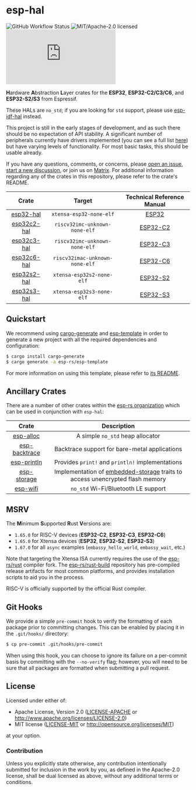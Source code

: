 # esp-hal

![GitHub Workflow Status](https://img.shields.io/github/actions/workflow/status/esp-rs/esp-hal/ci.yml?label=CI&logo=github&style=flat-square)
![MIT/Apache-2.0 licensed](https://img.shields.io/badge/license-MIT%2FApache--2.0-blue?style=flat-square)
[![Matrix](https://img.shields.io/matrix/esp-rs:matrix.org?label=join%20matrix&color=BEC5C9&logo=matrix&style=flat-square)](https://matrix.to/#/#esp-rs:matrix.org)

**H**ardware **A**bstraction **L**ayer crates for the **ESP32**, **ESP32-C2/C3/C6**, and **ESP32-S2/S3** from Espressif.

These HALs are `no_std`; if you are looking for `std` support, please use [esp-idf-hal] instead.

This project is still in the early stages of development, and as such there should be no expectation of API stability. A significant number of peripherals currently have drivers implemented (you can see a full list [here]) but have varying levels of functionality. For most basic tasks, this should be usable already.

If you have any questions, comments, or concerns, please [open an issue], [start a new discussion], or join us on [Matrix]. For additional information regarding any of the crates in this repository, please refer to the crate's README.

|     Crate     |             Target             | Technical Reference Manual |
| :-----------: | :----------------------------: | :------------------------: |
|  [esp32-hal]  |    `xtensa-esp32-none-elf`     |          [ESP32]           |
| [esp32c2-hal] | `riscv32imc-unknown-none-elf`  |         [ESP32-C2]         |
| [esp32c3-hal] | `riscv32imc-unknown-none-elf`  |         [ESP32-C3]         |
| [esp32c6-hal] | `riscv32imac-unknown-none-elf` |         [ESP32-C6]         |
| [esp32s2-hal] |   `xtensa-esp32s2-none-elf`    |         [ESP32-S2]         |
| [esp32s3-hal] |   `xtensa-esp32s3-none-elf`    |         [ESP32-S3]         |

[here]: https://github.com/esp-rs/esp-hal/issues/19
[esp-idf-hal]: https://github.com/esp-rs/esp-idf-hal
[open an issue]: https://github.com/esp-rs/esp-hal/issues/new
[start a new discussion]: https://github.com/esp-rs/esp-hal/discussions/new
[matrix]: https://matrix.to/#/#esp-rs:matrix.org
[esp32-hal]: https://github.com/esp-rs/esp-hal/tree/main/esp32-hal
[esp32c2-hal]: https://github.com/esp-rs/esp-hal/tree/main/esp32c2-hal
[esp32c3-hal]: https://github.com/esp-rs/esp-hal/tree/main/esp32c3-hal
[esp32c6-hal]: https://github.com/esp-rs/esp-hal/tree/main/esp32c6-hal
[esp32s2-hal]: https://github.com/esp-rs/esp-hal/tree/main/esp32s2-hal
[esp32s3-hal]: https://github.com/esp-rs/esp-hal/tree/main/esp32s3-hal
[esp32]: https://www.espressif.com/sites/default/files/documentation/esp32_technical_reference_manual_en.pdf
[esp32-c2]: https://www.espressif.com/sites/default/files/documentation/esp8684_technical_reference_manual_en.pdf
[esp32-c3]: https://www.espressif.com/sites/default/files/documentation/esp32-c3_technical_reference_manual_en.pdf
[esp32-c6]: https://www.espressif.com/sites/default/files/documentation/esp32-c6_technical_reference_manual_en.pdf
[esp32-s2]: https://www.espressif.com/sites/default/files/documentation/esp32-s2_technical_reference_manual_en.pdf
[esp32-s3]: https://www.espressif.com/sites/default/files/documentation/esp32-s3_technical_reference_manual_en.pdf
[atomic emulation]: https://github.com/esp-rs/riscv-atomic-emulation-trap

## Quickstart

We recommend using [cargo-generate] and [esp-template] in order to generate a new project with all the required dependencies and configuration:

```bash
$ cargo install cargo-generate
$ cargo generate -a esp-rs/esp-template
```

For more information on using this template, please refer to [its README].

[cargo-generate]: https://github.com/cargo-generate/cargo-generate
[esp-template]: https://github.com/esp-rs/esp-template
[its readme]: https://github.com/esp-rs/esp-template/blob/main/README.md

## Ancillary Crates

There are a number of other crates within the [esp-rs organization] which can be used in conjunction with `esp-hal`:

|      Crate      |                                  Description                                   |
| :-------------: | :----------------------------------------------------------------------------: |
|   [esp-alloc]   |                        A simple `no_std` heap allocator                        |
| [esp-backtrace] |                 Backtrace support for bare-metal applications                  |
|  [esp-println]  |                Provides `print!` and `println!` implementations                |
|  [esp-storage]  | Implementation of [embedded-storage] traits to access unencrypted flash memory |
|   [esp-wifi]    |                      `no_std` Wi-Fi/Bluetooth LE support                       |

[esp-rs organization]: https://github.com/esp-rs
[esp-alloc]: https://github.com/esp-rs/esp-alloc
[esp-backtrace]: https://github.com/esp-rs/esp-backtrace
[esp-println]: https://github.com/esp-rs/esp-println
[esp-storage]: https://github.com/esp-rs/esp-storage
[embedded-storage]: https://github.com/rust-embedded-community/embedded-storage
[esp-wifi]: https://github.com/esp-rs/esp-wifi

## MSRV

The **M**inimum **S**upported **R**ust **V**ersions are:

- `1.65.0` for RISC-V devices (**ESP32-C2**, **ESP32-C3**, **ESP32-C6**)
- `1.65.0` for Xtensa devices (**ESP32**, **ESP32-S2**, **ESP32-S3**)
- `1.67.0` for all `async` examples (`embassy_hello_world`, `embassy_wait`, etc.)

Note that targeting the Xtensa ISA currently requires the use of the [esp-rs/rust] compiler fork. The [esp-rs/rust-build] repository has pre-compiled release artifacts for most common platforms, and provides installation scripts to aid you in the process.

RISC-V is officially supported by the official Rust compiler.

[esp-rs/rust]: https://github.com/esp-rs/rust
[esp-rs/rust-build]: https://github.com/esp-rs/rust-build

## Git Hooks

We provide a simple `pre-commit` hook to verify the formatting of each package prior to committing changes. This can be enabled by placing it in the `.git/hooks/` directory:

```bash
$ cp pre-commit .git/hooks/pre-commit
```

When using this hook, you can choose to ignore its failure on a per-commit basis by committing with the `--no-verify` flag; however, you will need to be sure that all packages are formatted when submitting a pull request.

## License

Licensed under either of:

- Apache License, Version 2.0 ([LICENSE-APACHE](LICENSE-APACHE) or http://www.apache.org/licenses/LICENSE-2.0)
- MIT license ([LICENSE-MIT](LICENSE-MIT) or http://opensource.org/licenses/MIT)

at your option.

### Contribution

Unless you explicitly state otherwise, any contribution intentionally submitted for inclusion in
the work by you, as defined in the Apache-2.0 license, shall be dual licensed as above, without
any additional terms or conditions.
